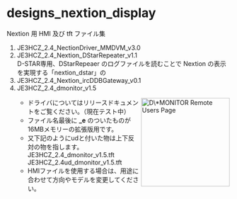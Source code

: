 # designs_nextion_display
Nextion 用 HMI 及び tft ファイル集

<ol>
  <li>JE3HCZ_2.4_NectionDriver_MMDVM_v3.0</li>

  <li>JE3HCZ_2.4_Nextion_DStarRepeater_v1.1</li>
    D-STAR専用、DStarRepeaer のログファイルを読むことで Nextion の表示を実現する「nextion_dstar」の<br>

<li>JE3HCZ_2.4_Nextion_ircDDBGateway_v0.1</li>
<li>JE3HCZ_2.4_dmonitor_v1.5</li>
<ul>
<img src="https://todo.vc/download/app/dmonitor/dmon_users.jpg" alt="D\*MONITOR Remote Users Page" align="right" width="200">
  <li>ドライバについてはリリースドキュメントをご覧ください。（現在テスト中）</li>
  <li>ファイル名最後に <b>_e</b> のついたものが16MBメモリーの拡張版用です。</li>
  <li>又下記のようにudと付いた物は上下反対の物を指します。</li>
  JE3HCZ_2.4_dmonitor_v1.5.tft<br>
  JE3HCZ_2.4ud_dmonitor_v1.5.tft<br>
  <li>HMIファイルを使用する場合は、用途に合わせて方向やモデルを変更してください。</li>
</ul>
</ol>
